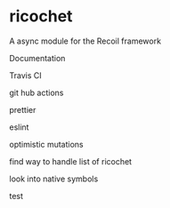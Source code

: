 # ricochet
A async module for the Recoil framework 


Documentation

Travis CI

git hub actions

prettier

eslint


optimistic mutations


find way to handle list of ricochet


look into native symbols


test